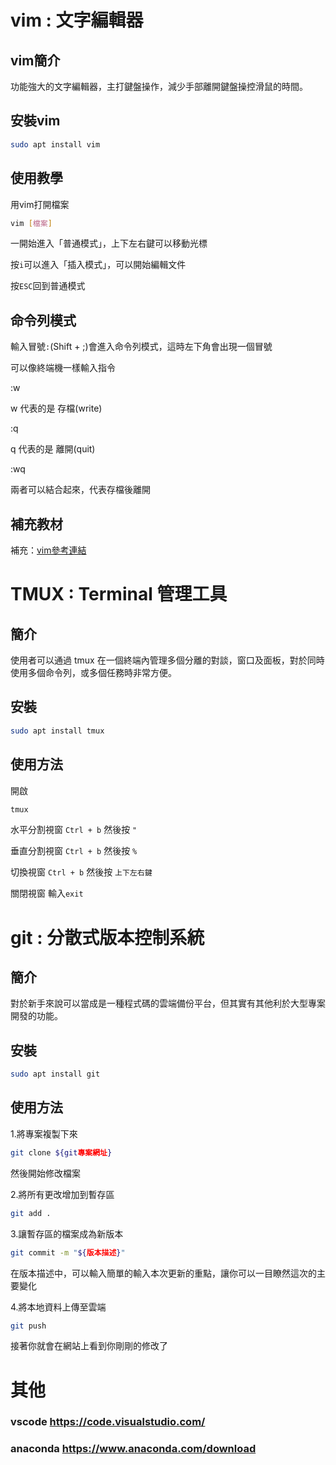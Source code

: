 # vim : 文字編輯器
## vim簡介
功能強大的文字編輯器，主打鍵盤操作，減少手部離開鍵盤操控滑鼠的時間。
## 安裝vim
```bash
sudo apt install vim
```

## 使用教學
用vim打開檔案
```bash
vim [檔案]
```
一開始進入「普通模式」，上下左右鍵可以移動光標

按`i`可以進入「插入模式」，可以開始編輯文件

按`ESC`回到普通模式

## 命令列模式
輸入冒號`:`(Shift + ;)會進入命令列模式，這時左下角會出現一個冒號

可以像終端機一樣輸入指令

:w

w 代表的是 存檔(write)

:q

q 代表的是 離開(quit)

:wq

兩者可以結合起來，代表存檔後離開


## 補充教材
補充：[vim參考連結](https://www.youtube.com/watch?v=LQVriYE3kxk&list=PLBd8JGCAcUAH56L2CYF7SmWJYKwHQYUDI)


# TMUX : Terminal 管理工具

## 簡介
使用者可以通過 tmux 在一個終端內管理多個分離的對談，窗口及面板，對於同時使用多個命令列，或多個任務時非常方便。
## 安裝
```bash
sudo apt install tmux
```
## 使用方法
開啟
```bash
tmux
```
水平分割視窗 `Ctrl + b` 然後按 `"`

垂直分割視窗 `Ctrl + b` 然後按 `%`

切換視窗 `Ctrl + b` 然後按 `上下左右鍵`

關閉視窗 輸入`exit`


# git : 分散式版本控制系統
## 簡介
對於新手來說可以當成是一種程式碼的雲端備份平台，但其實有其他利於大型專案開發的功能。

## 安裝
```bash
sudo apt install git
```

## 使用方法
1.將專案複製下來
```bash
git clone ${git專案網址} 
``` 
然後開始修改檔案

2.將所有更改增加到暫存區
```bash
git add .
``` 
3.讓暫存區的檔案成為新版本
```bash
git commit -m "${版本描述}"
```
在版本描述中，可以輸入簡單的輸入本次更新的重點，讓你可以一目瞭然這次的主要變化

4.將本地資料上傳至雲端
```bash
git push
```
接著你就會在網站上看到你剛剛的修改了
# 其他
### vscode  https://code.visualstudio.com/
### anaconda https://www.anaconda.com/download